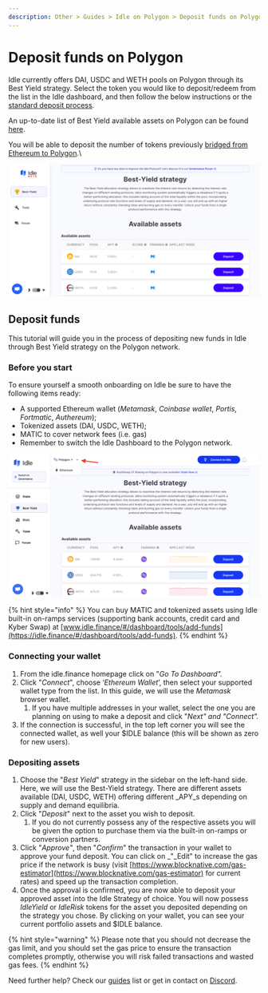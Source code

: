 ```yaml
---
description: Other > Guides > Idle on Polygon > Deposit funds on Polygon
---
```


# Deposit funds on Polygon

Idle currently offers DAI, USDC and WETH pools on Polygon through its Best Yield strategy. Select the token you would like to deposit/redeem from the list in the Idle dashboard, and then follow the below instructions or the [standard deposit process](../../guides/deposit-funds.md).

An up-to-date list of Best Yield available assets on Polygon can be found [here](../../../products/yield-tranches/overview.md#protocols-and-assets).

You will be able to deposit the number of tokens previously [bridged from Ethereum to Polygon](bridge-usdidle-to-polygon.md).\


![](<../../../.gitbook/assets/image (65).png>)

## **Deposit funds**

This tutorial will guide you in the process of depositing new funds in Idle through Best Yield strategy on the Polygon network.

### **Before you start**

To ensure yourself a smooth onboarding on Idle be sure to have the following items ready:

* A supported Ethereum wallet (_Metamask_, _Coinbase wallet_, _Portis_, _Fortmatic_, _Authereum_);
* Tokenized assets (DAI, USDC, WETH);
* MATIC to cover network fees (i.e. gas)
* Remember to switch the Idle Dashboard to the Polygon network.

![](<../../../.gitbook/assets/image (41).png>)

{% hint style="info" %}
You can buy MATIC and tokenized assets using Idle built-in on-ramps services (supporting bank accounts, credit card and Kyber Swap) at [www.idle.finance/#/dashboard/tools/add-funds](https://idle.finance/#/dashboard/tools/add-funds).
{% endhint %}

### Connecting your wallet

1. From the idle.finance homepage click on "_Go To Dashboard"._
2. Click "_Connect_", choose ‘_Ethereum Wallet_’, then select your supported wallet type from the list. In this guide, we will use the _Metamask_ browser wallet.
   1. If you have multiple addresses in your wallet, select the one you are planning on using to make a deposit and click "_Next" and "Connect"._
3. If the connection is successful, in the top left corner you will see the connected wallet, as well your $IDLE balance (this will be shown as zero for new users).

### Depositing assets

1. Choose the "_Best Yield_" strategy in the sidebar on the left-hand side. Here, we will use the Best-Yield strategy. There are different assets available (DAI, USDC, WETH) offering different _APY_s depending on supply and demand equilibria.
2. Click "_Deposit_" next to the asset you wish to deposit.
   1. If you do not currently possess any of the respective assets you will be given the option to purchase them via the built-in on-ramps or conversion partners.
3. Click "_Approve"_, then "_Confirm_" the transaction in your wallet to approve your fund deposit. You can click on _"_Edit" to increase the gas price if the network is busy (visit [https://www.blocknative.com/gas-estimator](https://www.blocknative.com/gas-estimator) for current rates) and speed up the transaction completion.
4. Once the approval is confirmed, you are now able to deposit your approved asset into the Idle Strategy of choice. You will now possess _IdleYield_ or _IdleRisk_ tokens for the asset you deposited depending on the strategy you chose. By clicking on your wallet, you can see your current portfolio assets and $IDLE balance.

{% hint style="warning" %}
Please note that you should not decrease the gas limit, and you should set the gas price to ensure the transaction completes promptly, otherwise you will risk failed transactions and wasted gas fees.
{% endhint %}



Need further help? Check our [guides](../../guides/) list or get in contact on [Discord](https://discord.com/invite/mpySAJp).
